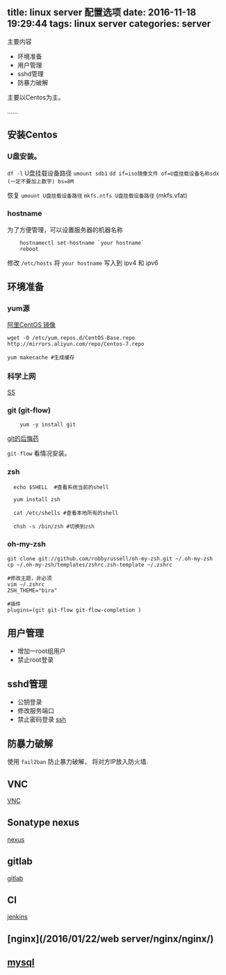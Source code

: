 title: linux server 配置选项
date: 2016-11-18 19:29:44
tags: linux server
categories: server
---

主要内容
* 环境准备
* 用户管理
* sshd管理
* 防暴力破解

主要以Centos为主。

......<!-- more -->

## 安装Centos
### U盘安装。
`df -l` U盘挂载设备路径 
`umount sdb1` 
`dd if=iso镜像文件 of=U盘挂载设备名称sdx (一定不要加上数字) bs=8M `

恢复
`umount U盘挂载设备路径`
`mkfs.ntfs U盘挂载设备路径`  (mkfs.vfat)

### hostname
为了方便管理，可以设置服务器的机器名称

		hostnamectl set-hostname `your hostname`
		reboot

修改 `/etc/hosts` 将 `your hostname` 写入到 ipv4 和 ipv6


## 环境准备

### yum源
[阿里CentOS 镜像](http://mirrors.aliyun.com/help/centos)

```
wget -O /etc/yum.repos.d/CentOS-Base.repo http://mirrors.aliyun.com/repo/Centos-7.repo 

yum makecache #生成缓存
```

### 科学上网
[SS](/2016/05/05/other/shadowsocks)


### git (git-flow)
		yum -y install git

[git的后悔药](/2016/05/03/devEnv/git/git/)

`git-flow` 看情况安装。


### zsh
```
  echo $SHELL  #查看系统当前的shell

  yum install zsh
  
  cat /etc/shells #查看本地所有的shell
  
  chsh -s /bin/zsh #切换到zsh
```

###  oh-my-zsh
```
git clone git://github.com/robbyrussell/oh-my-zsh.git ~/.oh-my-zsh
cp ~/.oh-my-zsh/templates/zshrc.zsh-template ~/.zshrc
  
#修改主题，非必须
vim ~/.zshrc
ZSH_THEME="bira"

#插件
plugins=(git git-flow git-flow-completion )
```

## 用户管理
* 增加一root组用户
* 禁止root登录

## sshd管理
* 公钥登录
* 修改服务端口
* 禁止密码登录
[ssh](/2016/01/26/linux/service/2-1%20sshd/)


## 防暴力破解
使用 `fail2ban` 防止暴力破解， 将对方IP放入防火墙.


## VNC
[VNC](/2016/10/10/linux/vnc/)

## Sonatype nexus
[nexus](/)

## gitlab
[gitlab](/tags/gitlab/)


## CI
[jenkins](/tags/jenkins/)


## [nginx](/2016/01/22/web server/nginx/nginx/)


## [mysql](/categories/mysql/)




